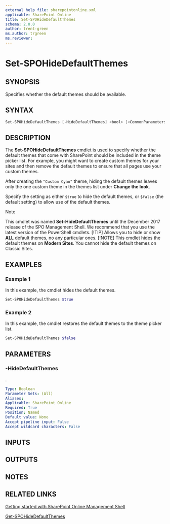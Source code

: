 ```yaml
---
external help file: sharepointonline.xml
applicable: SharePoint Online
title: Set-SPOHideDefaultThemes
schema: 2.0.0
author: trent-green
ms.author: trgreen
ms.reviewer:
---
```


# Set-SPOHideDefaultThemes

## SYNOPSIS

Specifies whether the default themes should be available.

## SYNTAX

```powershell
Set-SPOHideDefaultThemes [-HideDefaultThemes] <bool> [<CommonParameters>]
```

## DESCRIPTION

The **Set-SPOHideDefaultThemes** cmdlet is used to specify whether the default themes that come with SharePoint should be included in the theme picker list. For example, you might want to create custom themes for your sites and then remove the default themes to ensure that all pages use your custom themes.

After creating the `"Custom Cyan"` theme, hiding the default themes leaves only the one custom theme in the themes list under **Change the look**.

Specify the setting as either `$true` to hide the default themes, or `$false` (the default setting) to allow use of the default themes.

> [!NOTE]
> This cmdlet was named **Set-HideDefaultThemes** until the December 2017 release of the SPO Management Shell. We recommend that you use the latest version of the PowerShell cmdlets.
> [!TIP]
> Allows you to hide or show **ALL** default themes, no any particular ones.
> [!NOTE]
> This cmdlet hides the default themes on **Modern Sites**. You cannot hide the default themes on Classic Sites.

## EXAMPLES

### Example 1

In this example, the cmdlet hides the default themes.

```powershell
Set-SPOHideDefaultThemes $true
```

### Example 2

In this example, the cmdlet restores the default themes to the theme picker list.

```powershell
Set-SPOHideDefaultThemes $false
```

## PARAMETERS

### -HideDefaultThemes

.

```yaml
Type: Boolean
Parameter Sets: (All)
Aliases:
Applicable: SharePoint Online
Required: True
Position: Named
Default value: None
Accept pipeline input: False
Accept wildcard characters: False
```

## INPUTS

## OUTPUTS

## NOTES

## RELATED LINKS

[Getting started with SharePoint Online Management Shell](https://docs.microsoft.com/powershell/sharepoint/sharepoint-online/connect-sharepoint-online?view=sharepoint-ps)

[Get-SPOHideDefaultThemes](Get-SPOHideDefaultThemes.md)
